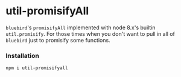 # util-promisifyAll

`bluebird`'s `promisifyAll` implemented with node 8.x's builtin `util.promisify`. For those
times when you don't want to pull in all of `bluebird` just to promisify some functions.

### Installation

```bash
npm i util-promisifyall
```

